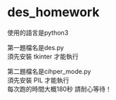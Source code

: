 # des_homework

使用的語言是python3


第一題檔名是des.py<br>
須先安裝 tkinter 才能執行<br>

第二題檔名是cihper_mode.py<br>
須先安裝 PIL 才能執行<br>
每次跑的時間大概180秒 請耐心等待！<br>

